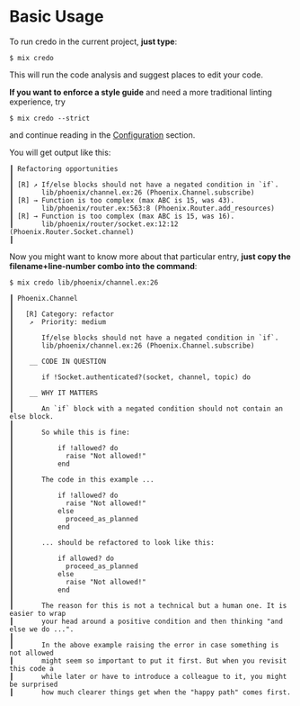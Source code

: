 # Basic Usage

To run credo in the current project, **just type**:

```shell
$ mix credo
```

This will run the code analysis and suggest places to edit your code.

**If you want to enforce a style guide** and need a more traditional linting experience, try

```shell
$ mix credo --strict
```

and continue reading in the [Configuration](configuration.md) section.

You will get output like this:

```shell
┃ Refactoring opportunities
┃
┃ [R] ↗ If/else blocks should not have a negated condition in `if`.
┃       lib/phoenix/channel.ex:26 (Phoenix.Channel.subscribe)
┃ [R] → Function is too complex (max ABC is 15, was 43).
┃       lib/phoenix/router.ex:563:8 (Phoenix.Router.add_resources)
┃ [R] → Function is too complex (max ABC is 15, was 16).
┃       lib/phoenix/router/socket.ex:12:12 (Phoenix.Router.Socket.channel)
┃
```

Now you might want to know more about that particular entry, **just copy the filename+line-number combo into the command**:

```shell
$ mix credo lib/phoenix/channel.ex:26

┃ Phoenix.Channel
┃
┃   [R] Category: refactor
┃    ↗  Priority: medium
┃
┃       If/else blocks should not have a negated condition in `if`.
┃       lib/phoenix/channel.ex:26 (Phoenix.Channel.subscribe)
┃
┃    __ CODE IN QUESTION
┃
┃       if !Socket.authenticated?(socket, channel, topic) do
┃
┃    __ WHY IT MATTERS
┃
┃       An `if` block with a negated condition should not contain an else block.
┃
┃       So while this is fine:
┃
┃           if !allowed? do
┃             raise "Not allowed!"
┃           end
┃
┃       The code in this example ...
┃
┃           if !allowed? do
┃             raise "Not allowed!"
┃           else
┃             proceed_as_planned
┃           end
┃
┃       ... should be refactored to look like this:
┃
┃           if allowed? do
┃             proceed_as_planned
┃           else
┃             raise "Not allowed!"
┃           end
┃
┃       The reason for this is not a technical but a human one. It is easier to wrap
┃       your head around a positive condition and then thinking "and else we do ...".
┃
┃       In the above example raising the error in case something is not allowed
┃       might seem so important to put it first. But when you revisit this code a
┃       while later or have to introduce a colleague to it, you might be surprised
┃       how much clearer things get when the "happy path" comes first.
```


